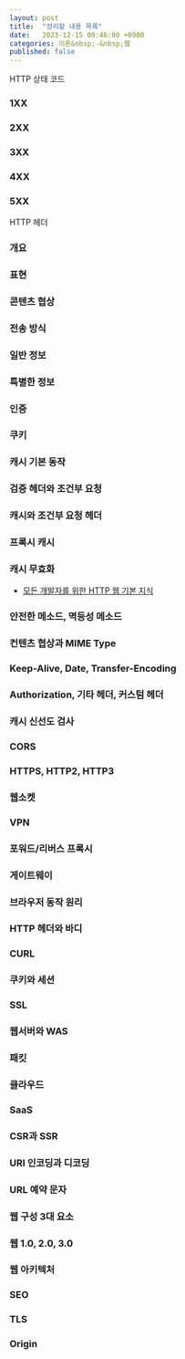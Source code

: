 ```yaml
---
layout: post
title:  "정리할 내용 목록"
date:   2023-12-15 09:46:00 +0900
categories: 이론&nbsp;-&nbsp;웹
published: false
---
```



HTTP 상태 코드
### 1XX
### 2XX
### 3XX
### 4XX
### 5XX

HTTP 헤더
### 개요
### 표현
### 콘텐츠 협상
### 전송 방식
### 일반 정보
### 특별한 정보
### 인증
### 쿠키
### 캐시 기본 동작
### 검증 헤더와 조건부 요청
### 캐시와 조건부 요청 헤더
### 프록시 캐시
### 캐시 무효화

- [모든 개발자를 위한 HTTP 웹 기본 지식](https://www.inflearn.com/course/http-%EC%9B%B9-%EB%84%A4%ED%8A%B8%EC%9B%8C%ED%81%AC#curriculum)

### 안전한 메소드, 멱등성 메소드
### 컨텐츠 협상과 MIME Type
### Keep-Alive, Date, Transfer-Encoding
### Authorization, 기타 헤더, 커스텀 헤더
### 캐시 신선도 검사
### CORS
### HTTPS, HTTP2, HTTP3
### 웹소켓
### VPN
### 포워드/리버스 프록시
### 게이트웨이

### 브라우저 동작 원리
### HTTP 헤더와 바디
### CURL
### 쿠키와 세션
### SSL
### 웹서버와 WAS
### 패킷
### 클라우드
### SaaS
### CSR과 SSR
### URI 인코딩과 디코딩
### URL 예약 문자
### 웹 구성 3대 요소
### 웹 1.0, 2.0, 3.0
### 웹 아키텍처
### SEO
### TLS
### Origin
